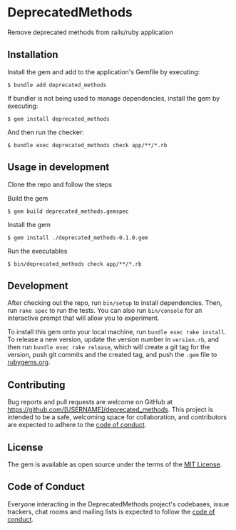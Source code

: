 # DeprecatedMethods

Remove deprecated methods from rails/ruby application

## Installation

Install the gem and add to the application's Gemfile by executing:

    $ bundle add deprecated_methods

If bundler is not being used to manage dependencies, install the gem by executing:

    $ gem install deprecated_methods

And then run the checker:
    
    $ bundle exec deprecated_methods check app/**/*.rb

## Usage in development

Clone the repo and follow the steps

Build the gem

    $ gem build deprecated_methods.gemspec

Install the gem

    $ gem install ./deprecated_methods-0.1.0.gem

Run the executables
   
    $ bin/deprecated_methods check app/**/*.rb

## Development

After checking out the repo, run `bin/setup` to install dependencies. Then, run `rake spec` to run the tests. You can also run `bin/console` for an interactive prompt that will allow you to experiment.

To install this gem onto your local machine, run `bundle exec rake install`. To release a new version, update the version number in `version.rb`, and then run `bundle exec rake release`, which will create a git tag for the version, push git commits and the created tag, and push the `.gem` file to [rubygems.org](https://rubygems.org).

## Contributing

Bug reports and pull requests are welcome on GitHub at https://github.com/[USERNAME]/deprecated_methods. This project is intended to be a safe, welcoming space for collaboration, and contributors are expected to adhere to the [code of conduct](https://github.com/[USERNAME]/deprecated_methods/blob/main/CODE_OF_CONDUCT.md).

## License

The gem is available as open source under the terms of the [MIT License](https://opensource.org/licenses/MIT).

## Code of Conduct

Everyone interacting in the DeprecatedMethods project's codebases, issue trackers, chat rooms and mailing lists is expected to follow the [code of conduct](https://github.com/[USERNAME]/deprecated_methods/blob/main/CODE_OF_CONDUCT.md).
